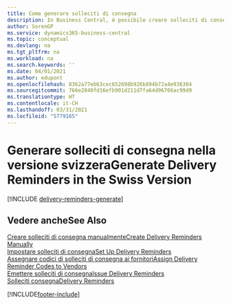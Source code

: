 ```yaml
---
title: Come generare solleciti di consegna
description: In Business Central, è possibile creare solleciti di consegna quando un acquisto non è stato consegnato come previsto. È possibile generare solleciti di consegna per tutte le consegne scadute oppure è possibile creare un singolo sollecito di consegna manualmente.
author: SorenGP
ms.service: dynamics365-business-central
ms.topic: conceptual
ms.devlang: na
ms.tgt_pltfrm: na
ms.workload: na
ms.search.keywords: ''
ms.date: 04/01/2021
ms.author: edupont
ms.openlocfilehash: 8362a77eb63cec652698b926b894b72a4e936304
ms.sourcegitcommit: 766e2840fd16efb901d211d7fa64d96766ac99d9
ms.translationtype: HT
ms.contentlocale: it-CH
ms.lasthandoff: 03/31/2021
ms.locfileid: "5779165"
---
```

# <a name="generate-delivery-reminders-in-the-swiss-version"></a><span data-ttu-id="43365-104">Generare solleciti di consegna nella versione svizzera</span><span class="sxs-lookup"><span data-stu-id="43365-104">Generate Delivery Reminders in the Swiss Version</span></span>

[!INCLUDE [delivery-reminders-generate](../includes/ATCHDE/delivery-reminders-generate.md)]

## <a name="see-also"></a><span data-ttu-id="43365-105">Vedere anche</span><span class="sxs-lookup"><span data-stu-id="43365-105">See Also</span></span>

[<span data-ttu-id="43365-106">Creare solleciti di consegna manualmente</span><span class="sxs-lookup"><span data-stu-id="43365-106">Create Delivery Reminders Manually</span></span>](how-to-create-delivery-reminders-manually.md)  
[<span data-ttu-id="43365-107">Impostare solleciti di consegna</span><span class="sxs-lookup"><span data-stu-id="43365-107">Set Up Delivery Reminders</span></span>](how-to-set-up-delivery-reminders.md)  
[<span data-ttu-id="43365-108">Assegnare codici di solleciti di consegna ai fornitori</span><span class="sxs-lookup"><span data-stu-id="43365-108">Assign Delivery Reminder Codes to Vendors</span></span>](how-to-assign-delivery-reminder-codes-to-vendors.md)  
[<span data-ttu-id="43365-109">Emettere solleciti di consegna</span><span class="sxs-lookup"><span data-stu-id="43365-109">Issue Delivery Reminders</span></span>](how-to-issue-delivery-reminders.md)  
[<span data-ttu-id="43365-110">Solleciti consegna</span><span class="sxs-lookup"><span data-stu-id="43365-110">Delivery Reminders</span></span>](delivery-reminders.md)  


[!INCLUDE[footer-include](../../includes/footer-banner.md)]